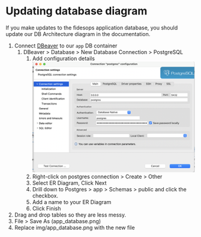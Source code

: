 # Updating database diagram

If you make updates to the fidesops application database, you should update our DB Architecture diagram in the 
documentation.

1. Connect [DBeaver](https://dbeaver.io/) to our `app` DB container
   1. DBeaver > Database > New Database Connection > PostgreSQL
      1. Add configuration details
      ![Connect app database](../fidesops/img/connect_app_db_to_dbeaver.png)
      2. Right-click on postgres connection > Create > Other 
      3. Select ER Diagram, Click Next
      4. Drill down to Postgres > app > Schemas > public and click the checkbox.
      5. Add a name to your ER Diagram
      6. Click Finish
2. Drag and drop tables so they are less messy.
3. File > Save As (app_database.png)
4. Replace img/app_database.png with the new file



